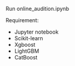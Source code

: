 Run online_audition.ipynb

Requirement:
 - Jupyter notebook
 - Scikit-learn
 - Xgboost
 - LightGBM
 - CatBoost
